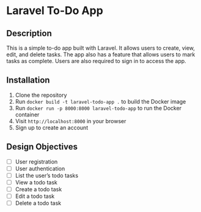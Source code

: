 # Laravel To-Do App

## Description

This is a simple to-do app built with Laravel. It allows users to create, view, edit, and delete tasks. The app also has a feature that allows users to mark tasks as complete. Users are also required to sign in to access the app.

## Installation

1. Clone the repository
2. Run `docker build -t laravel-todo-app .` to build the Docker image
3. Run `docker run -p 8000:8000 laravel-todo-app` to run the Docker container
4. Visit `http://localhost:8000` in your browser
5. Sign up to create an account

## Design Objectives

- [ ] User registration
- [ ] User authentication
- [ ] List the user’s todo tasks
- [ ] View a todo task
- [ ] Create a todo task
- [ ] Edit a todo task
- [ ] Delete a todo task
